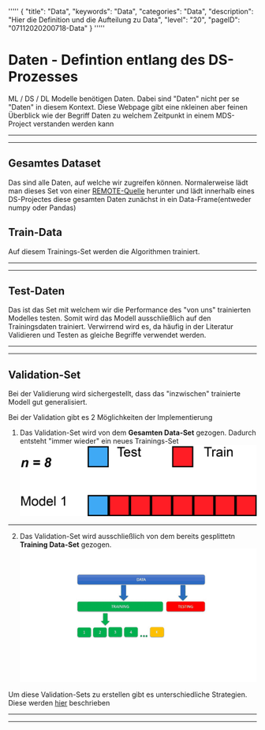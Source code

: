 
'''''
{
"title": "Data",
"keywords": "Data",
"categories": "Data",
"description": "Hier die Definition und die Aufteilung zu Data",
"level": "20",
"pageID": "07112020200718-Data"
}
'''''

<h1>Daten - Defintion entlang des DS-Prozesses</h1>

ML / DS / DL Modelle benötigen Daten. Dabei sind "Daten" nicht per se "Daten" in diesem Kontext. Diese Webpage gibt eine nkleinen aber feinen Überblick wie der Begriff Daten zu welchem Zeitpunkt in einem MDS-Project verstanden werden kann

---
---

## Gesamtes Dataset
Das sind alle Daten, auf welche wir zugreifen können. Normalerweise lädt man dieses Set von einer [REMOTE-Quelle](./../../Informatik/Programmieren/Python/Lösungen/00_DatenBeschaffung-Download.ipynb) herunter und lädt innerhalb eines DS-Projectes diese gesamten Daten zunächst in ein Data-Frame(entweder numpy oder Pandas) 

## Train-Data

Auf diesem Trainings-Set werden die Algorithmen trainiert.

---
---

## Test-Daten
Das ist das Set mit welchem wir die Performance des "von uns" trainierten Modelles testen. Somit wird das Modell ausschließlich auf den Trainingsdaten trainiert. 
Verwirrend wird es, da häufig in der Literatur Validieren und Testen as gleiche Begriffe verwendet werden.

 

---
---

## Validation-Set
Bei der Validierung wird sichergestellt, dass das "inzwischen" trainierte Modell gut generalisiert. 

Bei der Validation gibt es 2 Möglichkeiten der Implementierung
1. Das Validation-Set wird von dem **Gesamten Data-Set** gezogen. Dadurch entsteht "immer wieder" ein neues Trainings-Set
![Validation1](imgs/Validation1.gif)

---

2. Das Validation-Set wird ausschließlich von dem bereits gesplittetn **Training Data-Set** gezogen.
![Validation1](imgs/Validation2.gif)

Um diese Validation-Sets zu erstellen gibt es unterschiedliche Strategien. Diese werden [hier]() beschrieben

---
---






